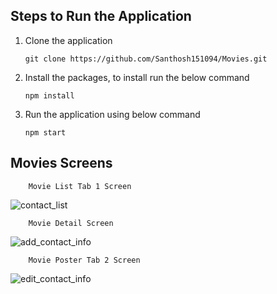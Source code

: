 ## Steps to Run the Application

1.  Clone the application

        git clone https://github.com/Santhosh151094/Movies.git

2.  Install the packages, to install run the below command

        npm install

3.  Run the application using below command

        npm start

## Movies Screens

        Movie List Tab 1 Screen

![contact_list](https://user-images.githubusercontent.com/39756478/84576549-29403580-add3-11ea-9c98-1e61a661bf71.png)

        Movie Detail Screen

![add_contact_info](https://user-images.githubusercontent.com/39756478/84576689-53462780-add4-11ea-90e4-77dd45cc85e6.png)

        Movie Poster Tab 2 Screen

![edit_contact_info](https://user-images.githubusercontent.com/39756478/84576808-1595ce80-add5-11ea-83ce-85911e3eebda.png)

